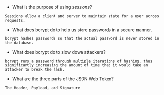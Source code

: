 - What is the purpose of using _sessions_?

`Sessions allow a client and server to maintain state for a user across requests.`

- What does bcrypt do to help us store passwords in a secure manner.

`bcrypt hashes passwords so that the actual password is never stored in the database.`

- What does bcrypt do to slow down attackers?

`bcrypt runs a password through multiple iterations of hashing, thus significantly increasing the amount of time that it would take an attacker to break the hash.`

- What are the three parts of the JSON Web Token?

`The Header, Payload, and Signature`